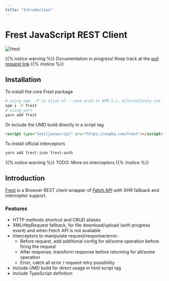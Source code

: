 ```yaml
---
title: "Introduction"
---
```


# Frest JavaScript REST Client

![frest](/frest/img/logo-128.png)

{{% notice warning %}}
Documentation in progress! Keep track at the [pull request link](https://github.com/panjiesw/frest/pull/1)
{{% /notice %}}

## Installation

To install the core Frest package

```bash
# using npm. -P is alias of --save-prod in NPM 5.x. Alternatively use --save
npm i -P frest
# using yarn
yarn add frest
```

Or include the UMD build directly in a script tag

```html
<script type="text/javascript" src="https://unpkg.com/frest"></script>
```

To install official interceptors

```bash
yarn add frest-json frest-auth
```

{{% notice warning %}}
TODO: More on interceptors
{{% /notice %}}

## Introduction

[Frest](https://github.com/panjiesw/frest.git) is a Browser REST client wrapper of [Fetch API](https://developer.mozilla.org/en-US/docs/Web/API/Fetch_API) with XHR fallback and interceptor support.

### Features

- HTTP methods shortcut and CRUD aliases
- XMLHttpRequest fallback, for file download/upload (with progress event) and when Fetch API is not available
- Interceptors to manipulate request/response/error:
  - Before request, add additional config for all/some operation before firing the request
  - After response, transform response before returning for all/some operation
  - Error, catch all error / request retry possibility
- Include UMD build for direct usage in html script tag
- Include TypeScript definition
